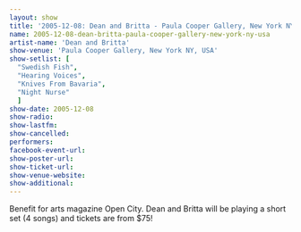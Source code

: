 ```yaml
---
layout: show
title: '2005-12-08: Dean and Britta - Paula Cooper Gallery, New York NY, USA'
name: 2005-12-08-dean-britta-paula-cooper-gallery-new-york-ny-usa
artist-name: 'Dean and Britta'
show-venue: 'Paula Cooper Gallery, New York NY, USA'
show-setlist: [
  "Swedish Fish",
  "Hearing Voices",
  "Knives From Bavaria",
  "Night Nurse"
  ]
show-date: 2005-12-08
show-radio: 
show-lastfm: 
show-cancelled: 
performers: 
facebook-event-url: 
show-poster-url: 
show-ticket-url: 
show-venue-website: 
show-additional: 
---
```


Benefit for arts magazine Open City. Dean and Britta will be playing a short set (4 songs) and tickets are from $75!